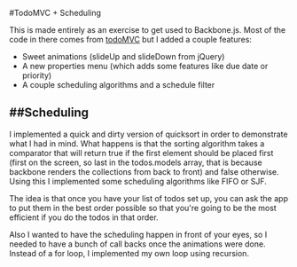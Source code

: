 #TodoMVC + Scheduling

This is made entirely as an exercise to get used to Backbone.js.
Most of the code in there comes from [todoMVC](https://github.com/tastejs/todomvc/tree/gh-pages/architecture-examples/backbone) but I added a couple features:
- Sweet animations (slideUp and slideDown from jQuery)
- A new properties menu (which adds some features like due date or priority)
- A couple scheduling algorithms and a schedule filter

##Scheduling
---
I implemented a quick and dirty version of quicksort in order to demonstrate what I had in mind. What happens is that the sorting algorithm takes a comparator that will return true if the first element should be placed first (first on the screen, so last in the todos.models array, that is because backbone renders the collections from back to front) and false otherwise. Using this I implemented some scheduling algorithms like FIFO or SJF.

The idea is that once you have your list of todos set up, you can ask the app to put them in the best order possible so that you're going to be the most efficient if you do the todos in that order.

Also I wanted to have the scheduling happen in front of your eyes, so I needed to have a bunch of call backs once the animations were done.
Instead of a for loop, I implemented my own loop using recursion.

